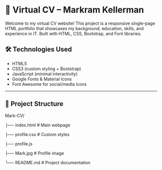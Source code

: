 # 💼 Virtual CV – Markram Kellerman

Welcome to my virtual CV website! This project is a responsive single-page HTML portfolio that showcases my background, education, skills, and experience in IT. Built with HTML, CSS, Bootstrap, and Font libraries.

## 🛠️ Technologies Used

- HTML5
- CSS3 (custom styling + Bootstrap)
- JavaScript (minimal interactivity)
- Google Fonts & Material Icons
- Font Awesome for social/media icons

---

## 📁 Project Structure
Mark-CV/

├── index.html # Main webpage

├── profile.css # Custom styles

├── profile.js 

├── Mark.jpg # Profile image

└── README.md # Project documentation




